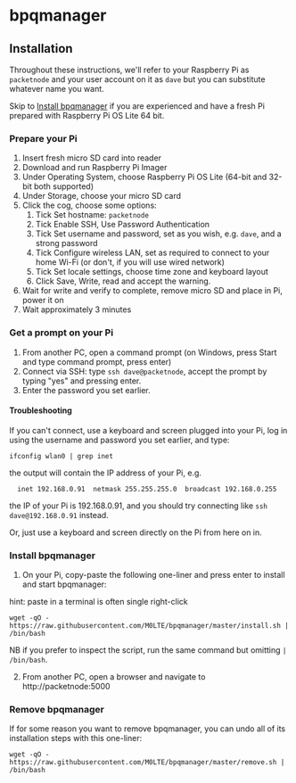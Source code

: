 # bpqmanager

## Installation

Throughout these instructions, we'll refer to your Raspberry Pi as `packetnode` and your user account on it as `dave` but you can substitute whatever name you want.

Skip to [Install bpqmanager](#install-bpqmanager) if you are experienced and have a fresh Pi prepared with Raspberry Pi OS Lite 64 bit.

### Prepare your Pi

1. Insert fresh micro SD card into reader
1. Download and run Raspberry Pi Imager
1. Under Operating System, choose Raspberry Pi OS Lite (64-bit and 32-bit both supported)
1. Under Storage, choose your micro SD card
1. Click the cog, choose some options:
   1. Tick Set hostname: `packetnode`
   1. Tick Enable SSH, Use Password Authentication
   1. Tick Set username and password, set as you wish, e.g. `dave`, and a strong password
   1. Tick Configure wireless LAN, set as required to connect to your home Wi-Fi
   (or don't, if you will use wired network)
   1. Tick Set locale settings, choose time zone and keyboard layout
   1. Click Save, Write, read and accept the warning.
1. Wait for write and verify to complete, remove micro SD and place in Pi, power it on
1. Wait approximately 3 minutes

### Get a prompt on your Pi

1. From another PC, open a command prompt (on Windows, press Start and type command prompt, press enter)
1. Connect via SSH: type `ssh dave@packetnode`, accept the prompt by typing "yes" and pressing enter. 
1. Enter the password you set earlier.

#### Troubleshooting

If you can't connect, use a keyboard and screen plugged into your Pi, log in using the username and password you set earlier, and type:

```
ifconfig wlan0 | grep inet
```
the output will contain the IP address of your Pi, e.g. 
```
  inet 192.168.0.91  netmask 255.255.255.0  broadcast 192.168.0.255
```
the IP of your Pi is 192.168.0.91, and you should try connecting like `ssh dave@192.168.0.91` instead.

Or, just use a keyboard and screen directly on the Pi from here on in.

### Install bpqmanager

1. On your Pi, copy-paste the following one-liner and press enter to install and start bpqmanager:

hint: paste in a terminal is often single right-click

```
wget -qO - https://raw.githubusercontent.com/M0LTE/bpqmanager/master/install.sh | /bin/bash
```

NB if you prefer to inspect the script, run the same command but omitting `| /bin/bash`.

2. From another PC, open a browser and navigate to http://packetnode:5000

### Remove bpqmanager

If for some reason you want to remove bpqmanager, you can undo all of its installation steps with this one-liner:

```
wget -qO - https://raw.githubusercontent.com/M0LTE/bpqmanager/master/remove.sh | /bin/bash
```
